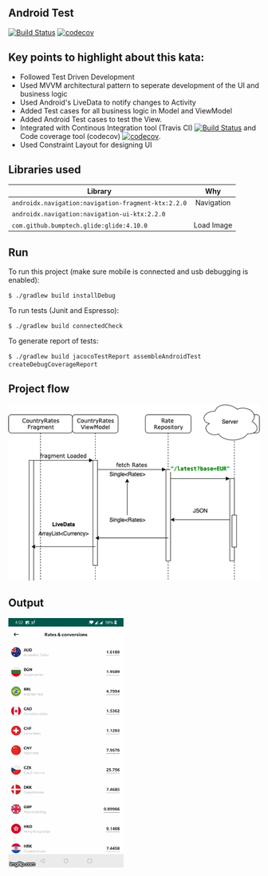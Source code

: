 
## Android Test
[![Build Status](https://travis-ci.com/ksananth87/Android-test.svg?branch=master)](https://travis-ci.com/ksananth87/Android-test)
[![codecov](https://codecov.io/gh/ksananth87/Android-test/branch/master/graph/badge.svg)](https://codecov.io/gh/ksananth87/Android-test)


## Key points to highlight about this kata:
* Followed Test Driven Development
* Used MVVM architectural pattern to seperate development of the UI and business logic
* Used Android's LiveData to notify changes to Activity
* Added Test cases for all business logic in Model and ViewModel
* Added Android Test cases to test the View.
* Integrated with Continous Integration tool (Travis CI) [![Build Status](https://travis-ci.com/ksananth87/Android-test.svg?branch=master)](https://travis-ci.com/ksananth87/Android-test) and Code coverage tool (codecov) [![codecov](https://codecov.io/gh/ksananth87/Android-test/branch/master/graph/badge.svg)](https://codecov.io/gh/ksananth87/Android-test).
* Used Constraint Layout for designing UI

## Libraries used

| Library                                                  | Why                                                |
| ------------- |:-------------:                           |
| `androidx.navigation:navigation-fragment-ktx:2.2.0`      | Navigation                                         |
| `androidx.navigation:navigation-ui-ktx:2.2.0`            |                                            |
| `com.github.bumptech.glide:glide:4.10.0`                 | Load Image                                          |

## Run
To run this project (make sure mobile is connected and usb debugging is enabled):

```
$ ./gradlew build installDebug
```
To run tests (Junit and Espresso):

```
$ ./gradlew build connectedCheck
```

To generate report of tests:

```
$ ./gradlew build jacocoTestReport assembleAndroidTest createDebugCoverageReport
```
## Project flow
![](https://github.com/ksananth87/Android-test/blob/master/project_structure.png)

## Output
![](https://github.com/ksananth87/Android-test/blob/master/screenshot.gif)
